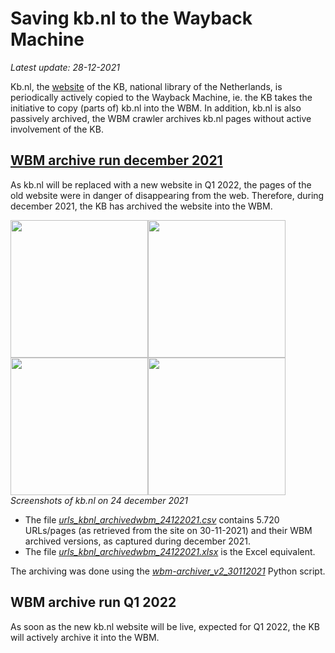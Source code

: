 # Saving kb.nl to the Wayback Machine
*Latest update: 28-12-2021*

Kb.nl, the [website](https://www.kb.nl) of the KB, national library of the Netherlands, is periodically actively copied to the Wayback Machine, ie. the KB takes the initiative to copy (parts of) kb.nl into the WBM. In addition, kb.nl is also passively archived, the WBM crawler archives kb.nl pages without active involvement of the KB. 

## [WBM archive run december 2021](24122021/)
As kb.nl will be replaced with a new website in Q1 2022, the pages of the old website were in danger of disappearing from the web. Therefore, during december 2021, the KB has archived the website into the WBM. 

<kbd><image src="24122021/images/kbnl_homepage_28122021.png" width="220"/></kbd><kbd><image src="24122021/images/kbnl_newspage_28122021.png" width="220"/></kbd><kbd><image src="24122021/images/kbnl_themepage_28122021.png" width="220"/></kbd><kbd><image src="24122021/images/kbnl_organisationpage_28122021.png" width="220"/></kbd>
<br clear="all"/>
*Screenshots of kb.nl on 24 december 2021*

* The file *[urls_kbnl_archivedwbm_24122021.csv](24122021/urls_kbnl_archivedwbm_24122021.csv)* contains 5.720 URLs/pages (as retrieved from the site on 30-11-2021) and their WBM archived versions, as captured during december 2021.  
* The file *[urls_kbnl_archivedwbm_24122021.xlsx](24122021/urls_kbnl_archivedwbm_24122021.xlsx)* is the Excel equivalent.

The archiving was done using the *[wbm-archiver_v2_30112021](../wbm-archiver_v2_30112021)* Python script.

## WBM archive run Q1 2022
As soon as the new kb.nl website will be live, expected for Q1 2022, the KB will actively archive it into the WBM. 

